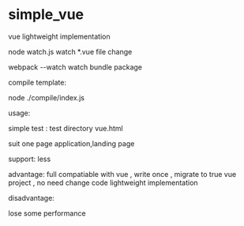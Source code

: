 # simple_vue

vue lightweight implementation

node watch.js
watch \*.vue file change

webpack --watch
watch bundle package

compile template:

node ./compile/index.js

usage:

simple test : test directory vue.html

suit one page application,landing page

support: less

advantage:
full compatiable with vue , write once , migrate to true vue project , no need change code
lightweight implementation

disadvantage:

lose some performance
